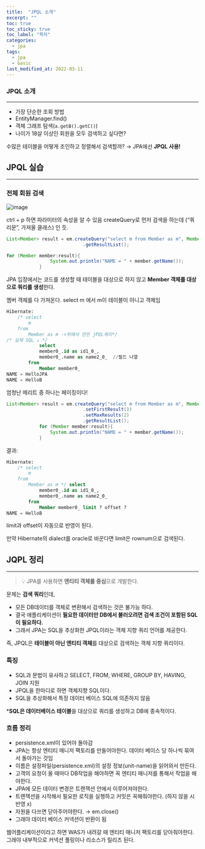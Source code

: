 ```yaml
---
title:  "JPQL 소개"
excerpt: ""
toc: true
toc_sticky: true
toc_label: "목차"
categories:
  - jpa
tags:
  - jpa
  - basic
last_modified_at: 2022-03-11
---
```


### **JPQL 소개**

---

- 가장 단순한 조회 방법
- EntityManager.find()
- 객체 그래프 탐색(`a.getB().getC()`)
- 나이가 18살 이상인 회원을 모두 검색하고 싶다면?

수많은 테이블을 어떻게 조인하고 정렬해서 검색할까? → JPA에선 **JPQL 사용!** 

## JPQL 실습

---

### 전체 회원 검색

![image](https://user-images.githubusercontent.com/86641773/157885715-aedeed80-3805-4d3a-b714-5018806e9d1a.png)


ctrl + p 하면 파라미터의 속성을 알 수 있음 createQuery로 먼저 검색을 하는데 (“쿼리문”, 가져올 클래스) 인 듯.

```java
List<Member> result = em.createQuery("select m from Member as m", Member.class)
                            .getResultList();

for (Member member:result){
                System.out.println("NAME = " + member.getName());
            }
```

JPA 입장에서는 코드를 생성할 때 테이블을 대상으로 하지 않고 **Member 객체를 대상으로 쿼리를 생성**한다.  

멤버 객체를 다 가져온다. select m 에서 m이 테이블이 아니고 객체임  

```sql
Hibernate: 
    /* select
        m 
    from
        Member as m ->위에서 만든 jPQL쿼리*/
/* 실제 SQL ↓ */ 
			select
            member0_.id as id1_0_,
            member0_.name as name2_0_  //필드 나열
        from
            Member member0_
NAME = HelloJPA
NAME = HelloB
```
  
엄청난 메리트 중 하나는 페이징이다!   

```java
List<Member> result = em.createQuery("select m from Member as m", Member.class)
                            .setFirstResult(1)
                            .setMaxResults(2)
                            .getResultList();
            for (Member member:result){
                System.out.println("NAME = " + member.getName());
            }
```
  
결과:  

```sql
Hibernate: 
    /* select
        m 
    from
        Member as m */ select
            member0_.id as id1_0_,
            member0_.name as name2_0_ 
        from
            Member member0_ limit ? offset ?
NAME = HelloB
```
  
limit과 offset이 자동으로 반영이 된다.

만약 Hibernate의 dialect를 oracle로 바꾼다면 limit은 rownum으로 검색된다.

## JQPL 정리
---

> 💡 JPA를 사용하면 **엔티티 객체를 중심**으로 개발한다.

문제는 **검색 쿼리**인데,  

- 모든 DB데이터를 객체로 변환해서 검색하는 것은 불가능 하다.
- 결국 애플리케이션이 **필요한 데이터만 DB에서 불러오려면 검색 조건이 포함된 SQL이 필요하다.**
- 그래서 JPA는 SQL을 추상화한 JPQL이라는 객체 지향 쿼리 언어를 제공한다.

즉, JPQL은 **테이블이 아닌 엔티티 객체**를 대상으로 검색하는 객체 지향 쿼리이다. 

### 특징

- SQL과 문법이 유사하고 SELECT, FROM, WHERE, GROUP BY, HAVING, JOIN 지원
- JPQL을 한마디로 하면 객체지향 SQL이다.
- SQL을 추상화해서 특정 데이터 베이스 SQL에 의존하지 않음

***SQL은 데이터베이스 테이블**을 대상으로 쿼리를 생성하고 DB에 종속적이다.


### 흐름 정리

- persistence.xml이 있어야 돌아감
- JPA는 항상 엔티티 매니저 팩토리를 만들어야한다. 데이터 베이스 당 하나씩 묶여서 돌아가는 것임
- 이름은 설정파일(persistence.xml)의 설정 정보(unit-name)을 읽어와서 만든다.
- 고객의 요청이 올 때마다 DB작업을 해야하면 꼭 엔티티 매니저를 통해서 작업을 해야한다.
- JPA에 모든 데이터 변경은 트랜잭션 안에서 이루어져야한다.
- 트랜잭션을 시작해서 필요한 로직을 실행하고 커밋은 꼭해줘야한다. (하지 않을 시 반영 x)
- 자원을 다쓰면 닫아주어야한다. → em.close()
- 그래야 데이터 베이스 커넥션이 반환이 됨

웹어플리케이션이라고 하면 WAS가 내려갈 때 엔티티 매니저 팩토리를 닫아줘야한다. 그래야 내부적으로 커넥션 풀링이나 리소스가 릴리즈 된다.